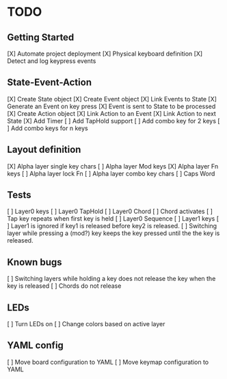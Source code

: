 # TODO

## Getting Started
[X] Automate project deployment
[X] Physical keyboard definition
[X] Detect and log keypress events

## State-Event-Action
[X] Create State object
[X] Create Event object
[X] Link Events to State
[X] Generate an Event on key press
[X] Event is sent to State to be processed
[X] Create Action object
[X] Link Action to an Event
[X] Link Action to next State
[X] Add Timer
[ ] Add TapHold support
[ ] Add combo key for 2 keys
[ ] Add combo keys for n keys

## Layout definition
[X] Alpha layer single key chars
[ ] Alpha layer Mod keys
[X] Alpha layer Fn keys
[ ] Alpha layer lock Fn
[ ] Alpha layer combo key chars
[ ] Caps Word

## Tests
[ ] Layer0 keys
[ ] Layer0 TapHold
[ ] Layer0 Chord
    [ ] Chord activates
    [ ] Tap key repeats when first key is held
[ ] Layer0 Sequence
[ ] Layer1 keys
    [ ] Layer1 is ignored if key1 is released before key2 is released.
    [ ] Switching layer while pressing a (mod?) key keeps the key pressed until the the key is released.

## Known bugs
[ ] Switching layers while holding a key does not release the key when the key is released
[ ] Chords do not release

## LEDs
[ ] Turn LEDs on
[ ] Change colors based on active layer

## YAML config
[ ] Move board configuration to YAML
[ ] Move keymap configuration to YAML
